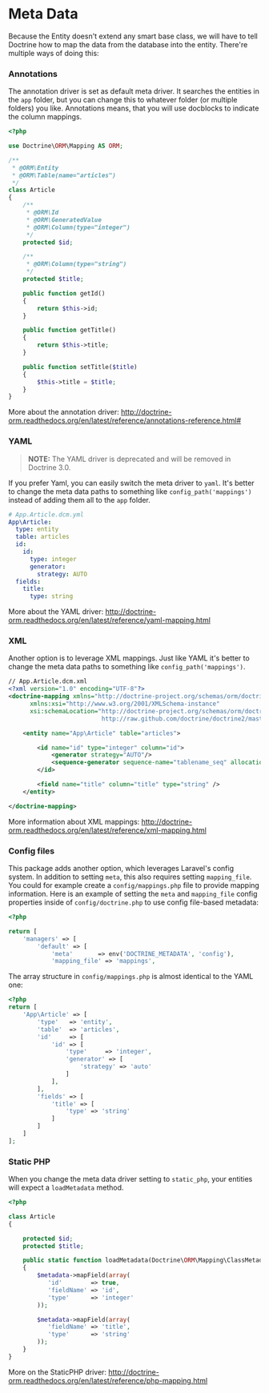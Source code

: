 # Meta Data

Because the Entity doesn't extend any smart base class, we will have to tell Doctrine how to map the data from the database into the entity. There're multiple ways of doing this:

### Annotations

The annotation driver is set as default meta driver. It searches the entities in the `app` folder, but you can change this to whatever folder (or multiple folders) you like. Annotations means, that you will use docblocks to indicate the column mappings.

```php
<?php

use Doctrine\ORM\Mapping AS ORM;

/**
 * @ORM\Entity
 * @ORM\Table(name="articles")
 */
class Article
{
    /**
     * @ORM\Id
     * @ORM\GeneratedValue
     * @ORM\Column(type="integer")
     */
    protected $id;

    /**
     * @ORM\Column(type="string")
     */
    protected $title;

    public function getId()
    {
        return $this->id;
    }

    public function getTitle()
    {
        return $this->title;
    }

    public function setTitle($title)
    {
        $this->title = $title;
    }
}
```

More about the annotation driver: http://doctrine-orm.readthedocs.org/en/latest/reference/annotations-reference.html#

### YAML

> **NOTE:** The YAML driver is deprecated and will be removed in Doctrine 3.0.

If you prefer Yaml, you can easily switch the meta driver to `yaml`. It's better to change the meta data paths to something like `config_path('mappings')` instead of adding them all to the `app` folder.

```yaml
# App.Article.dcm.yml
App\Article:
  type: entity
  table: articles
  id:
    id:
      type: integer
      generator:
        strategy: AUTO
  fields:
    title:
      type: string
```

More about the YAML driver: http://doctrine-orm.readthedocs.org/en/latest/reference/yaml-mapping.html

### XML

Another option is to leverage XML mappings. Just like YAML it's better to change the meta data paths to something like `config_path('mappings')`.

```xml
// App.Article.dcm.xml
<?xml version="1.0" encoding="UTF-8"?>
<doctrine-mapping xmlns="http://doctrine-project.org/schemas/orm/doctrine-mapping"
      xmlns:xsi="http://www.w3.org/2001/XMLSchema-instance"
      xsi:schemaLocation="http://doctrine-project.org/schemas/orm/doctrine-mapping
                          http://raw.github.com/doctrine/doctrine2/master/doctrine-mapping.xsd">

    <entity name="App\Article" table="articles">

        <id name="id" type="integer" column="id">
            <generator strategy="AUTO"/>
            <sequence-generator sequence-name="tablename_seq" allocation-size="100" initial-value="1" />
        </id>

        <field name="title" column="title" type="string" />
    </entity>

</doctrine-mapping>
```

More information about XML mappings: http://doctrine-orm.readthedocs.org/en/latest/reference/xml-mapping.html

### Config files

This package adds another option, which leverages Laravel's config system. In addition to setting `meta`, this also requires setting `mapping_file`. You could for example create a `config/mappings.php` file to provide mapping information. Here is an example of setting the `meta` and `mapping_file` config properties inside of `config/doctrine.php` to use config file-based metadata:

```php
<?php

return [
    'managers' => [
        'default' => [
            'meta'       => env('DOCTRINE_METADATA', 'config'),
            'mapping_file' => 'mappings',
```

The array structure in `config/mappings.php` is almost identical to the YAML one:

```php
<?php
return [
    'App\Article' => [
        'type'   => 'entity',
        'table'  => 'articles',
        'id'     => [
            'id' => [
                'type'     => 'integer',
                'generator' => [
                    'strategy' => 'auto'
                ]
            ],
        ],
        'fields' => [
            'title' => [
                'type' => 'string'
            ]
        ]
    ]
];
```

### Static PHP

When you change the meta data driver setting to `static_php`, your entities will expect a `loadMetadata` method.

```php
<?php

class Article
{

    protected $id;
    protected $title;

    public static function loadMetadata(Doctrine\ORM\Mapping\ClassMetadata $metadata)
    {
        $metadata->mapField(array(
           'id'        => true,
           'fieldName' => 'id',
           'type'      => 'integer'
        ));

        $metadata->mapField(array(
           'fieldName' => 'title',
           'type'      => 'string'
        ));
    }
}
```

More on the StaticPHP driver: http://doctrine-orm.readthedocs.org/en/latest/reference/php-mapping.html
